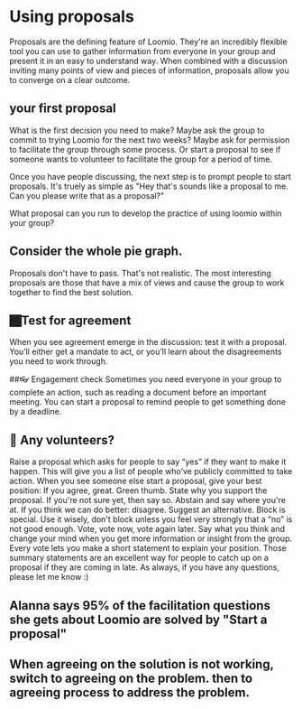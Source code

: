 # Using proposals
Proposals are the defining feature of Loomio. They're an incredibly flexible tool you can use to gather information from everyone in your group and present it in an easy to understand way. When combined with a discussion inviting many points of view and pieces of information, proposals allow you to converge on a clear outcome.

## your first proposal
What is the first decision you need to make? Maybe ask the group to commit to trying Loomio for the next two weeks? Maybe ask for permission to facilitate the group through some process. Or start a proposal to see if someone wants to volunteer to facilitate the group for a period of time.

Once you have people discussing, the next step is to prompt people to start proposals. It's truely as simple as "Hey that's sounds like a proposal to me. Can you please write that as a proposal?"

What proposal can you run to develop the practice of using loomio within your group?

## Consider the whole pie graph.
Proposals don't have to pass. That's not realistic. The most interesting proposals are those that have a mix of views and cause the group to work together to find the best solution.

<!-- Proposals have
## Find volunteers to address a problem and report back to the group.
Anyone can raise a proposal, and they give your group members an opportunity to have their say about a specific course of action.
Here are some ways proposals can be used: -->

## 🏾Test for agreement
​When you see agreement emerge in the discussion: test it with a proposal. You’ll either get a mandate to act, or you’ll learn about the disagreements you need to work through.

##👓 Engagement check
Sometimes you need everyone in your group to complete an action, such as reading a document before an important meeting. You can start a proposal to remind people to get something done by a deadline.

## 🚀 Any volunteers?
Raise a proposal which asks for people to say “yes” if they want to make it happen. This will give you a list of people who’ve publicly committed to take action.
When you see someone else start a proposal, give your best position:
If you agree, great. Green thumb. State why you support the proposal.
If you're not sure yet, then say so. Abstain and say where you're at.
If you think we can do better: disagree. Suggest an alternative.
Block is special. Use it wisely, don't block unless you feel very strongly that a “no” is not good enough.
Vote, vote now, vote again later. Say what you think and change your mind when you get more information or insight from the group.
Every vote lets you make a short statement to explain your position. Those summary statements are an excellent way for people to catch up on a proposal if they are coming in late.
As always, if you have any questions, please let me know :)


## Alanna says 95% of the facilitation questions she gets about Loomio are solved by "Start a proposal"

## When agreeing on the solution is not working, switch to agreeing on the problem. then to agreeing process to address the problem.
